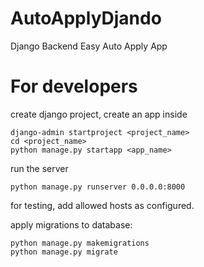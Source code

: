 # AutoApplyDjando
Django Backend Easy Auto Apply App




# For developers
create django project, create an app inside
``````
django-admin startproject <project_name>
cd <project_name>
python manage.py startapp <app_name>
``````
run the server
``````
python manage.py runserver 0.0.0.0:8000
``````
for testing, add allowed hosts as configured.

apply migrations to database:
``````
python manage.py makemigrations
python manage.py migrate
``````